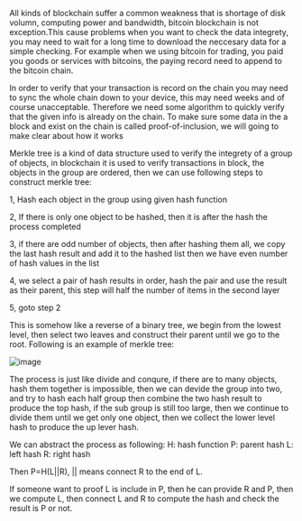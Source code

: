 All kinds of blockchain suffer a common weakness that is shortage of disk volumn, computing power and bandwidth, bitcoin blockchain is not exception.This cause problems when you want to check the data 
integrety, you may need to wait for a long time to download the neccesary data for a simple checking. For example when we using bitcoin for trading, you paid you goods or services with bitcoins, the 
paying record need to append to the bitcoin chain. 

In order to verify that your transaction is record on the chain you may need to sync the whole chain down to your device, this may need weeks and of course unacceptable. Therefore we need some algorithm
to quickly verify that the given info is already on the chain. To make sure some data in the a block and exist on the chain is called proof-of-inclusion, we will going to make clear about how it works

Merkle tree is a kind of data structure used to verify the integrety of a group of objects, in blockchain it is used to verify transactions 
in block, the objects in the group are ordered, then we can use following steps to construct merkle tree:

1, Hash each object in the group using given hash function

2, If there is only one object to be hashed, then it is after the hash the process completed

3, if there are odd number of objects, then after hashing them all, we copy the last hash result and add it to the hashed list
then we have even number of hash values in the list

4, we select a pair of hash results in order, hash the pair and use the result as their parent, this step will half the number of items
in the second layer

5, goto step 2

This is somehow like a reverse of a binary tree, we begin from the lowest level, then select two leaves and construct their parent until
we go to the root. Following is an example of merkle tree:


![image](https://github.com/wycl16514/golang-bitcoin-core-merkle-tree/assets/7506958/4f258c11-4cc2-41e6-b8c7-6e937f9276ef)

The process is just like divide and conqure, if there are to many objects, hash them together is impossible, then we can devide the group
into two, and try to hash each half group then combine the two hash result to produce the top hash, if the sub group is still too large,
then we continue to divide them until we get only one object, then we collect the lower level hash to produce the up lever hash.

We can abstract the process as following:
H: hash function
P: parent hash
L: left hash
R: right hash

Then P=H(L||R), || means connect R to the end of L.

If someone want to proof L is include in P, then he can provide R and P, then we compute L, then connect L and R to compute the hash and 
check the result is P or not.

